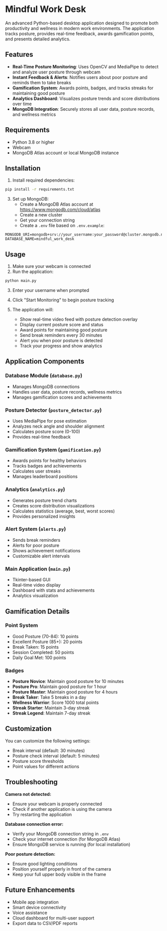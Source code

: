 # Mindful Work Desk

An advanced Python-based desktop application designed to promote both productivity and wellness in modern work environments. The application tracks posture, provides real-time feedback, awards gamification points, and presents detailed analytics.

## Features

- **Real-Time Posture Monitoring**: Uses OpenCV and MediaPipe to detect and analyze user posture through webcam
- **Instant Feedback & Alerts**: Notifies users about poor posture and reminds them to take breaks
- **Gamification System**: Awards points, badges, and tracks streaks for maintaining good posture
- **Analytics Dashboard**: Visualizes posture trends and score distributions over time
- **MongoDB Integration**: Securely stores all user data, posture records, and wellness metrics

## Requirements

- Python 3.8 or higher
- Webcam
- MongoDB Atlas account or local MongoDB instance

## Installation

1. Install required dependencies:

```bash
pip install -r requirements.txt
```

3. Set up MongoDB:
   - Create a MongoDB Atlas account at https://www.mongodb.com/cloud/atlas
   - Create a new cluster
   - Get your connection string
   - Create a `.env` file based on `.env.example`:

```
MONGODB_URI=mongodb+srv://your_username:your_password@cluster.mongodb.net/
DATABASE_NAME=mindful_work_desk
```

## Usage

1. Make sure your webcam is connected
2. Run the application:

```bash
python main.py
```

3. Enter your username when prompted
4. Click "Start Monitoring" to begin posture tracking
5. The application will:

   - Show real-time video feed with posture detection overlay
   - Display current posture score and status
   - Award points for maintaining good posture
   - Send break reminders every 30 minutes
   - Alert you when poor posture is detected
   - Track your progress and show analytics

## Application Components

### Database Module (`database.py`)

- Manages MongoDB connections
- Handles user data, posture records, wellness metrics
- Manages gamification scores and achievements

### Posture Detector (`posture_detector.py`)

- Uses MediaPipe for pose estimation
- Analyzes neck angle and shoulder alignment
- Calculates posture score (0-100)
- Provides real-time feedback

### Gamification System (`gamification.py`)

- Awards points for healthy behaviors
- Tracks badges and achievements
- Calculates user streaks
- Manages leaderboard positions

### Analytics (`analytics.py`)

- Generates posture trend charts
- Creates score distribution visualizations
- Calculates statistics (average, best, worst scores)
- Provides personalized insights

### Alert System (`alerts.py`)

- Sends break reminders
- Alerts for poor posture
- Shows achievement notifications
- Customizable alert intervals

### Main Application (`main.py`)

- Tkinter-based GUI
- Real-time video display
- Dashboard with stats and achievements
- Analytics visualization

## Gamification Details

### Point System

- Good Posture (70-84): 10 points
- Excellent Posture (85+): 20 points
- Break Taken: 15 points
- Session Completed: 50 points
- Daily Goal Met: 100 points

### Badges

- **Posture Novice**: Maintain good posture for 10 minutes
- **Posture Pro**: Maintain good posture for 1 hour
- **Posture Master**: Maintain good posture for 4 hours
- **Break Taker**: Take 5 breaks in a day
- **Wellness Warrior**: Score 1000 total points
- **Streak Starter**: Maintain 3-day streak
- **Streak Legend**: Maintain 7-day streak

## Customization

You can customize the following settings:

- Break interval (default: 30 minutes)
- Posture check interval (default: 5 minutes)
- Posture score thresholds
- Point values for different actions

## Troubleshooting

**Camera not detected:**

- Ensure your webcam is properly connected
- Check if another application is using the camera
- Try restarting the application

**Database connection error:**

- Verify your MongoDB connection string in `.env`
- Check your internet connection (for MongoDB Atlas)
- Ensure MongoDB service is running (for local installation)

**Poor posture detection:**

- Ensure good lighting conditions
- Position yourself properly in front of the camera
- Keep your full upper body visible in the frame

## Future Enhancements

- Mobile app integration
- Smart device connectivity
- Voice assistance
- Cloud dashboard for multi-user support
- Export data to CSV/PDF reports
